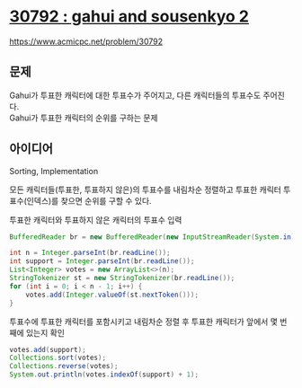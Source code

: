 # [30792 : gahui and sousenkyo 2](https://www.acmicpc.net/problem/30792)
https://www.acmicpc.net/problem/30792

## 문제
Gahui가 투표한 캐릭터에 대한 투표수가 주어지고, 다른 캐릭터들의 투표수도 주어진다.  
Gahui가 투표한 캐릭터의 순위를 구하는 문제

## 아이디어
Sorting, Implementation

모든 캐릭터들(투표한, 투표하지 않은)의 투표수를 내림차순 정렬하고 투표한 캐릭터 투표수(인덱스)를 찾으면 순위를 구할 수 있다.

투표한 캐릭터와 투표하지 않은 캐릭터의 투표수 입력
```java
BufferedReader br = new BufferedReader(new InputStreamReader(System.in));

int n = Integer.parseInt(br.readLine());
int support = Integer.parseInt(br.readLine());
List<Integer> votes = new ArrayList<>(n);
StringTokenizer st = new StringTokenizer(br.readLine());
for (int i = 0; i < n - 1; i++) {
    votes.add(Integer.valueOf(st.nextToken()));
}
```

투표수에 투표한 캐릭터를 포함시키고 내림차순 정렬 후 투표한 캐릭터가 앞에서 몇 번째에 있는지 확인
```java
votes.add(support);
Collections.sort(votes);
Collections.reverse(votes);
System.out.println(votes.indexOf(support) + 1);
```